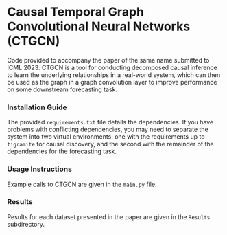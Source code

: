 # Causal Temporal Graph Convolutional Neural Networks (CTGCN)

Code provided to accompany the paper of the same name submitted to ICML 2023. CTGCN is a tool for conducting decomposed causal inference to learn the underlying relationships in a real-world system, which can then be used as the graph in a graph convolution layer to improve performance on some downstream forecasting task.

### Installation Guide

The provided `requirements.txt` file details the dependencies. If you have problems with conflicting dependencies, you may need to separate the system into two virtual environments: one with the requirements up to `tigramite` for causal discovery, and the second with the remainder of the dependencies for the forecasting task.

### Usage Instructions

Example calls to CTGCN are given in the `main.py` file.

### Results

Results for each dataset presented in the paper are given in the `Results` subdirectory.
